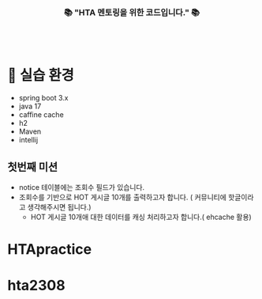 
<div align=center>
	<h3>📚 "HTA 멘토링을 위한 코드입니다." 📚</h3>
</div>
<br><br>

# 📖 실습 환경
* spring boot 3.x
* java 17
* caffine cache
* h2
* Maven
* intellij

## 첫번째 미션
* notice 테이블에는 조회수 필드가 있습니다.
* 조회수를 기반으로 HOT 게시글 10개를 출력하고자 합니다. ( 커뮤니티에 핫글이라고 생각해주시면 됩니다.)
  * HOT 게시글 10개애 대한 데이터를 캐싱 처리하고자 합니다.( ehcache 활용)


         






# HTApractice
# hta2308
